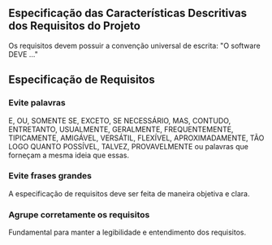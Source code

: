 ## Especificação das Características Descritivas dos Requisitos do Projeto

Os requisitos devem possuir a convenção universal de escrita: "O software DEVE ..."

## Especificação de Requisitos

### Evite palavras

E, OU, SOMENTE SE, EXCETO, SE NECESSÁRIO, MAS, CONTUDO, ENTRETANTO, USUALMENTE, GERALMENTE, FREQUENTEMENTE, TIPICAMENTE, AMIGÁVEL, VERSÁTIL, FLEXÍVEL, APROXIMADAMENTE, TÃO LOGO QUANTO POSSÍVEL, TALVEZ, PROVAVELMENTE 
ou palavras que forneçam a mesma ideia que essas.

### Evite frases grandes

A especificação de requisitos deve ser feita de maneira objetiva e clara.

### Agrupe corretamente os requisitos

Fundamental para manter a legibilidade e entendimento dos requisitos.
